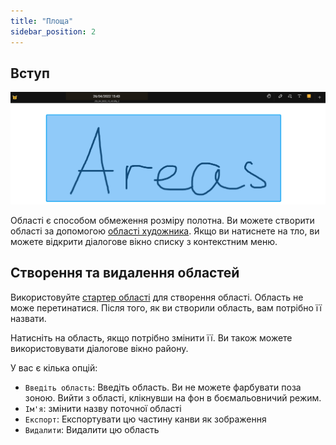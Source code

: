 ```yaml
---
title: "Площа"
sidebar_position: 2
---
```


## Вступ

![Площа](area.png)

Області є способом обмеження розміру полотна. Ви можете створити області за допомогою [області художника](tools/area.md). Якщо ви натиснете на тло, ви можете відкрити діалогове вікно списку з контекстним меню.

## Створення та видалення областей

Використовуйте [стартер області](tools/area.md) для створення області. Область не може перетинатися. Після того, як ви створили область, вам потрібно її назвати.

Натисніть на область, якщо потрібно змінити її. Ви також можете використовувати діалогове вікно району.

У вас є кілька опцій:

* `Введіть область`: Введіть область. Ви не можете фарбувати поза зоною. Вийти з області, клікнувши на фон в боємальовничий режим.
* `Ім'я`: змінити назву поточної області
* `Експорт`: Експортувати цю частину канви як зображення
* `Видалити`: Видалити цю область
